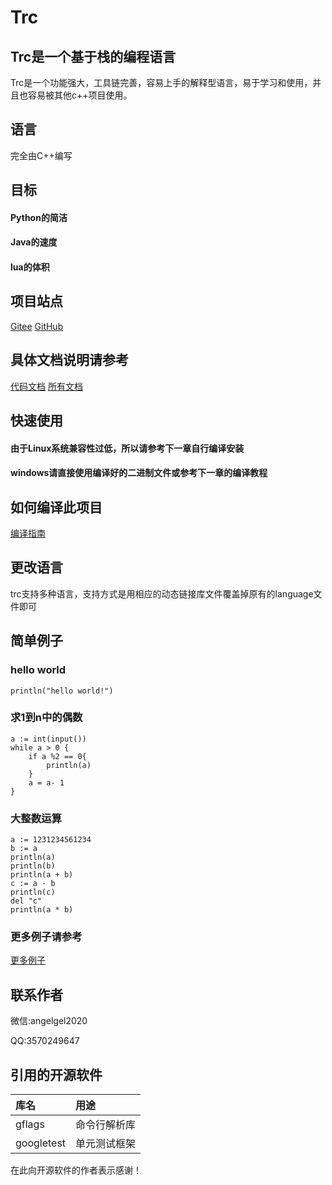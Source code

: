 # Trc

## Trc是一个基于栈的编程语言

Trc是一个功能强大，工具链完善，容易上手的解释型语言，易于学习和使用，并且也容易被其他c++项目使用。

## 语言

完全由C++编写

## 目标

#### Python的简洁

#### Java的速度

#### lua的体积

## 项目站点

[Gitee](https://gitee.com/li-muyangangel/trc.git)
[GitHub](https://github.com/limuy2022/trc.git)

## 具体文档说明请参考

[代码文档](doc/html)
[所有文档](doc)

## 快速使用
#### 由于Linux系统兼容性过低，所以请参考下一章自行编译安装
#### windows请直接使用编译好的二进制文件或参考下一章的编译教程

## 如何编译此项目
[编译指南](doc/developer/build.md)

## 更改语言

trc支持多种语言，支持方式是用相应的动态链接库文件覆盖掉原有的language文件即可

## 简单例子

### hello world

```
println("hello world!")
```

### 求1到n中的偶数

```
a := int(input())
while a > 0 {
    if a %2 == 0{
        println(a)
    }
    a = a- 1
}
```

### 大整数运算

```
a := 1231234561234
b := a
println(a)
println(b)
println(a + b)
c := a - b
println(c)
del "c"
println(a * b)
```

### 更多例子请参考

[更多例子](tests/black_test/program)

## 联系作者

微信:angelgel2020

QQ:3570249647

## 引用的开源软件
| 库名            | 用途     |
|:--------------|:-------|
| gflags        | 命令行解析库 |
| googletest    | 单元测试框架 |

在此向开源软件的作者表示感谢！
